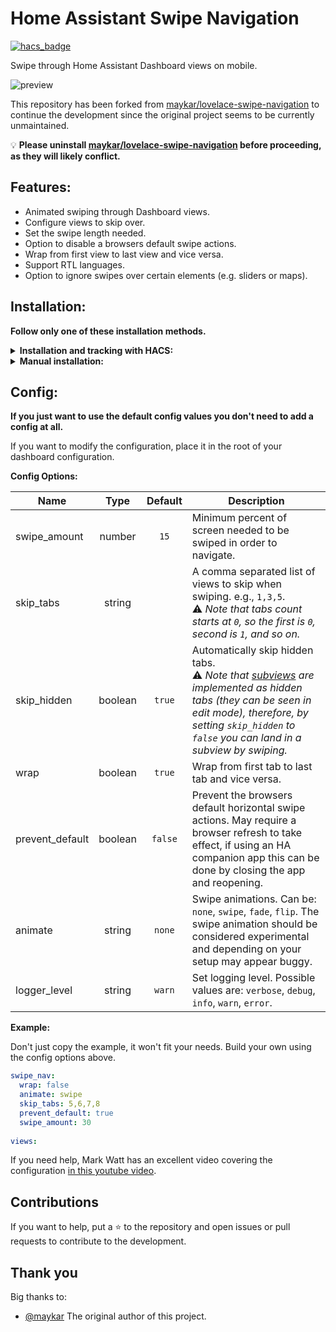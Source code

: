 # Home Assistant Swipe Navigation

[![hacs_badge](https://img.shields.io/badge/HACS-Default-41BDF5.svg)](https://github.com/hacs/integration)

Swipe through Home Assistant Dashboard views on mobile.

![preview](./example.gif)

This repository has been forked from [maykar/lovelace-swipe-navigation](https://github.com/maykar/lovelace-swipe-navigation) to continue the development since the original project seems to be currently unmaintained.

💡 **Please uninstall [maykar/lovelace-swipe-navigation](https://github.com/maykar/lovelace-swipe-navigation) before proceeding, as they will likely conflict.**

## Features:
* Animated swiping through Dashboard views.
* Configure views to skip over.
* Set the swipe length needed.
* Option to disable a browsers default swipe actions.
* Wrap from first view to last view and vice versa.
* Support RTL languages.
* Option to ignore swipes over certain elements (e.g. sliders or maps).

## Installation:
**Follow only one of these installation methods.**

<details>
  <summary><b>Installation and tracking with HACS:</b></summary>

1. In "Frontend" hit the plus button at the bottom right, search for "swipe navigation", and install.

2. Refresh the Dashboard page. You might need to clear the cache.
</details>

<details>
  <summary><b>Manual installation:</b></summary>
  
1. Copy [swipe-navigation.js](https://github.com/zanna-37/hass-swipe-navigation/releases/latest) from the latest release into `/www/hass-swipe-navigation/`

2. Add the resource in `ui-lovelace.yaml` or in Dashboard Resources.

```yaml
resources:
  # increase this version number at end of URL after each update
  - url: /local/hass-swipe-navigation/swipe-navigation.js?v=1.0.0
    type: module
```

3. Refresh the page, may need to clear cache.
</details>

## Config:
**If you just want to use the default config values you don't need to add a config at all.**

If you want to modify the configuration, place it in the root of your dashboard configuration.

**Config Options:**

| Name            |  Type   | Default | Description                                                                                                                                                                                                                                                               |
|-----------------|:-------:|:-------:|---------------------------------------------------------------------------------------------------------------------------------------------------------------------------------------------------------------------------------------------------------------------------|
| swipe_amount    | number  |  `15`   | Minimum percent of screen needed to be swiped in order to navigate.                                                                                                                                                                                                       |
| skip_tabs       | string  |         | A comma separated list of views to skip when swiping. e.g., `1,3,5`.<br>⚠️ _Note that tabs count starts at `0`, so the first is `0`, second is `1`, and so on._                                                                                                            |
| skip_hidden     | boolean | `true`  | Automatically skip hidden tabs.<br>⚠️ _Note that [subviews](https://www.home-assistant.io/dashboards/views/#subview) are implemented as hidden tabs (they can be seen in edit mode), therefore, by setting `skip_hidden` to `false` you can land in a subview by swiping._ |
| wrap            | boolean | `true`  | Wrap from first tab to last tab and vice versa.                                                                                                                                                                                                                           |
| prevent_default | boolean | `false` | Prevent the browsers default horizontal swipe actions. May require a browser refresh to take effect, if using an HA companion app this can be done by closing the app and reopening.                                                                                      |
| animate         | string  | `none`  | Swipe animations. Can be: `none`, `swipe`, `fade`, `flip`. The swipe animation should be considered experimental and depending on your setup may appear buggy.                                                                                                            |
| logger_level    | string  | `warn`  | Set logging level. Possible values are: `verbose`, `debug`, `info`, `warn`, `error`.                                                                                                                                                                                      |


**Example:**

Don't just copy the example, it won't fit your needs. Build your own using the config options above.

```yaml
swipe_nav:
  wrap: false
  animate: swipe
  skip_tabs: 5,6,7,8
  prevent_default: true
  swipe_amount: 30
  
views:
```

If you need help, Mark Watt has an excellent video covering the configuration [in this youtube video](https://www.youtube.com/watch?v=03IPN9lBEfE&t=663s).

## Contributions
If you want to help, put a ⭐ to the repository and open issues or pull requests to contribute to the development.

## Thank you
Big thanks to:
* [@maykar](https://github.com/maykar) The original author of this project.
